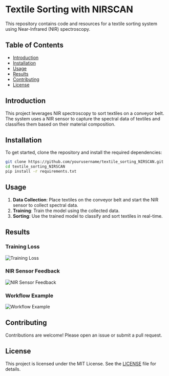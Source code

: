 # Textile Sorting with NIRSCAN

This repository contains code and resources for a textile sorting system using Near-Infrared (NIR) spectroscopy.

## Table of Contents
- [Introduction](#introduction)
- [Installation](#installation)
- [Usage](#usage)
- [Results](#results)
- [Contributing](#contributing)
- [License](#license)

## Introduction
This project leverages NIR spectroscopy to sort textiles on a conveyor belt. The system uses a NIR sensor to capture the spectral data of textiles and classifies them based on their material composition.

## Installation
To get started, clone the repository and install the required dependencies:
```bash
git clone https://github.com/yourusername/textile_sorting_NIRSCAN.git
cd textile_sorting_NIRSCAN
pip install -r requirements.txt
```

## Usage
1. **Data Collection**: Place textiles on the conveyor belt and start the NIR sensor to collect spectral data.
2. **Training**: Train the model using the collected data.
3. **Sorting**: Use the trained model to classify and sort textiles in real-time.

## Results
### Training Loss
![Training Loss](textile_sorting_NIRSCAN_\ML\images\loss.png)

### NIR Sensor Feedback
![NIR Sensor Feedback](textile_sorting_NIRSCAN_ML\images/output.png)

### Workflow Example
![Workflow Example](textile_sorting_NIRSCAN_ML\images/nirscan_example.jpg)

## Contributing
Contributions are welcome! Please open an issue or submit a pull request.

## License
This project is licensed under the MIT License. See the [LICENSE](LICENSE) file for details.